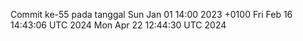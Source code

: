 Commit ke-55 pada tanggal Sun Jan 01 14:00 2023 +0100
Fri Feb 16 14:43:06 UTC 2024
Mon Apr 22 12:44:30 UTC 2024
